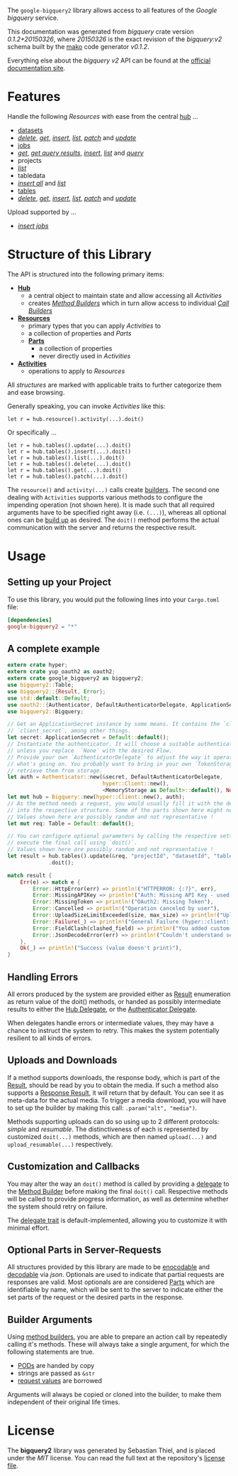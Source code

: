 <!---
DO NOT EDIT !
This file was generated automatically from 'src/mako/api/README.md.mako'
DO NOT EDIT !
-->
The `google-bigquery2` library allows access to all features of the *Google bigquery* service.

This documentation was generated from *bigquery* crate version *0.1.2+20150326*, where *20150326* is the exact revision of the *bigquery:v2* schema built by the [mako](http://www.makotemplates.org/) code generator *v0.1.2*.

Everything else about the *bigquery* *v2* API can be found at the
[official documentation site](https://developers.google.com/bigquery/docs/overview).
# Features

Handle the following *Resources* with ease from the central [hub](http://byron.github.io/google-apis-rs/google-bigquery2/struct.Bigquery.html) ... 

* [datasets](http://byron.github.io/google-apis-rs/google-bigquery2/struct.Dataset.html)
 * [*delete*](http://byron.github.io/google-apis-rs/google-bigquery2/struct.DatasetDeleteCall.html), [*get*](http://byron.github.io/google-apis-rs/google-bigquery2/struct.DatasetGetCall.html), [*insert*](http://byron.github.io/google-apis-rs/google-bigquery2/struct.DatasetInsertCall.html), [*list*](http://byron.github.io/google-apis-rs/google-bigquery2/struct.DatasetListCall.html), [*patch*](http://byron.github.io/google-apis-rs/google-bigquery2/struct.DatasetPatchCall.html) and [*update*](http://byron.github.io/google-apis-rs/google-bigquery2/struct.DatasetUpdateCall.html)
* [jobs](http://byron.github.io/google-apis-rs/google-bigquery2/struct.Job.html)
 * [*get*](http://byron.github.io/google-apis-rs/google-bigquery2/struct.JobGetCall.html), [*get query results*](http://byron.github.io/google-apis-rs/google-bigquery2/struct.JobGetQueryResultCall.html), [*insert*](http://byron.github.io/google-apis-rs/google-bigquery2/struct.JobInsertCall.html), [*list*](http://byron.github.io/google-apis-rs/google-bigquery2/struct.JobListCall.html) and [*query*](http://byron.github.io/google-apis-rs/google-bigquery2/struct.JobQueryCall.html)
* projects
 * [*list*](http://byron.github.io/google-apis-rs/google-bigquery2/struct.ProjectListCall.html)
* tabledata
 * [*insert all*](http://byron.github.io/google-apis-rs/google-bigquery2/struct.TabledataInsertAllCall.html) and [*list*](http://byron.github.io/google-apis-rs/google-bigquery2/struct.TabledataListCall.html)
* [tables](http://byron.github.io/google-apis-rs/google-bigquery2/struct.Table.html)
 * [*delete*](http://byron.github.io/google-apis-rs/google-bigquery2/struct.TableDeleteCall.html), [*get*](http://byron.github.io/google-apis-rs/google-bigquery2/struct.TableGetCall.html), [*insert*](http://byron.github.io/google-apis-rs/google-bigquery2/struct.TableInsertCall.html), [*list*](http://byron.github.io/google-apis-rs/google-bigquery2/struct.TableListCall.html), [*patch*](http://byron.github.io/google-apis-rs/google-bigquery2/struct.TablePatchCall.html) and [*update*](http://byron.github.io/google-apis-rs/google-bigquery2/struct.TableUpdateCall.html)


Upload supported by ...

* [*insert jobs*](http://byron.github.io/google-apis-rs/google-bigquery2/struct.JobInsertCall.html)



# Structure of this Library

The API is structured into the following primary items:

* **[Hub](http://byron.github.io/google-apis-rs/google-bigquery2/struct.Bigquery.html)**
    * a central object to maintain state and allow accessing all *Activities*
    * creates [*Method Builders*](http://byron.github.io/google-apis-rs/google-bigquery2/trait.MethodsBuilder.html) which in turn
      allow access to individual [*Call Builders*](http://byron.github.io/google-apis-rs/google-bigquery2/trait.CallBuilder.html)
* **[Resources](http://byron.github.io/google-apis-rs/google-bigquery2/trait.Resource.html)**
    * primary types that you can apply *Activities* to
    * a collection of properties and *Parts*
    * **[Parts](http://byron.github.io/google-apis-rs/google-bigquery2/trait.Part.html)**
        * a collection of properties
        * never directly used in *Activities*
* **[Activities](http://byron.github.io/google-apis-rs/google-bigquery2/trait.CallBuilder.html)**
    * operations to apply to *Resources*

All *structures* are marked with applicable traits to further categorize them and ease browsing.

Generally speaking, you can invoke *Activities* like this:

```Rust,ignore
let r = hub.resource().activity(...).doit()
```

Or specifically ...

```ignore
let r = hub.tables().update(...).doit()
let r = hub.tables().insert(...).doit()
let r = hub.tables().list(...).doit()
let r = hub.tables().delete(...).doit()
let r = hub.tables().get(...).doit()
let r = hub.tables().patch(...).doit()
```

The `resource()` and `activity(...)` calls create [builders][builder-pattern]. The second one dealing with `Activities` 
supports various methods to configure the impending operation (not shown here). It is made such that all required arguments have to be 
specified right away (i.e. `(...)`), whereas all optional ones can be [build up][builder-pattern] as desired.
The `doit()` method performs the actual communication with the server and returns the respective result.

# Usage

## Setting up your Project

To use this library, you would put the following lines into your `Cargo.toml` file:

```toml
[dependencies]
google-bigquery2 = "*"
```

## A complete example

```Rust
extern crate hyper;
extern crate yup_oauth2 as oauth2;
extern crate google_bigquery2 as bigquery2;
use bigquery2::Table;
use bigquery2::{Result, Error};
use std::default::Default;
use oauth2::{Authenticator, DefaultAuthenticatorDelegate, ApplicationSecret, MemoryStorage};
use bigquery2::Bigquery;

// Get an ApplicationSecret instance by some means. It contains the `client_id` and 
// `client_secret`, among other things.
let secret: ApplicationSecret = Default::default();
// Instantiate the authenticator. It will choose a suitable authentication flow for you, 
// unless you replace  `None` with the desired Flow.
// Provide your own `AuthenticatorDelegate` to adjust the way it operates and get feedback about 
// what's going on. You probably want to bring in your own `TokenStorage` to persist tokens and
// retrieve them from storage.
let auth = Authenticator::new(&secret, DefaultAuthenticatorDelegate,
                              hyper::Client::new(),
                              <MemoryStorage as Default>::default(), None);
let mut hub = Bigquery::new(hyper::Client::new(), auth);
// As the method needs a request, you would usually fill it with the desired information
// into the respective structure. Some of the parts shown here might not be applicable !
// Values shown here are possibly random and not representative !
let mut req: Table = Default::default();

// You can configure optional parameters by calling the respective setters at will, and
// execute the final call using `doit()`.
// Values shown here are possibly random and not representative !
let result = hub.tables().update(&req, "projectId", "datasetId", "tableId")
             .doit();

match result {
    Err(e) => match e {
        Error::HttpError(err) => println!("HTTPERROR: {:?}", err),
        Error::MissingAPIKey => println!("Auth: Missing API Key - used if there are no scopes"),
        Error::MissingToken => println!("OAuth2: Missing Token"),
        Error::Cancelled => println!("Operation canceled by user"),
        Error::UploadSizeLimitExceeded(size, max_size) => println!("Upload size too big: {} of {}", size, max_size),
        Error::Failure(_) => println!("General Failure (hyper::client::Response doesn't print)"),
        Error::FieldClash(clashed_field) => println!("You added custom parameter which is part of builder: {:?}", clashed_field),
        Error::JsonDecodeError(err) => println!("Couldn't understand server reply - maybe API needs update: {:?}", err),
    },
    Ok(_) => println!("Success (value doesn't print)"),
}

```
## Handling Errors

All errors produced by the system are provided either as [Result](http://byron.github.io/google-apis-rs/google-bigquery2/enum.Result.html) enumeration as return value of 
the doit() methods, or handed as possibly intermediate results to either the 
[Hub Delegate](http://byron.github.io/google-apis-rs/google-bigquery2/trait.Delegate.html), or the [Authenticator Delegate](http://byron.github.io/google-apis-rs/google-bigquery2/../yup-oauth2/trait.AuthenticatorDelegate.html).

When delegates handle errors or intermediate values, they may have a chance to instruct the system to retry. This 
makes the system potentially resilient to all kinds of errors.

## Uploads and Downloads
If a method supports downloads, the response body, which is part of the [Result](http://byron.github.io/google-apis-rs/google-bigquery2/enum.Result.html), should be
read by you to obtain the media.
If such a method also supports a [Response Result](http://byron.github.io/google-apis-rs/google-bigquery2/trait.ResponseResult.html), it will return that by default.
You can see it as meta-data for the actual media. To trigger a media download, you will have to set up the builder by making
this call: `.param("alt", "media")`.

Methods supporting uploads can do so using up to 2 different protocols: 
*simple* and *resumable*. The distinctiveness of each is represented by customized 
`doit(...)` methods, which are then named `upload(...)` and `upload_resumable(...)` respectively.

## Customization and Callbacks

You may alter the way an `doit()` method is called by providing a [delegate](http://byron.github.io/google-apis-rs/google-bigquery2/trait.Delegate.html) to the 
[Method Builder](http://byron.github.io/google-apis-rs/google-bigquery2/trait.CallBuilder.html) before making the final `doit()` call. 
Respective methods will be called to provide progress information, as well as determine whether the system should 
retry on failure.

The [delegate trait](http://byron.github.io/google-apis-rs/google-bigquery2/trait.Delegate.html) is default-implemented, allowing you to customize it with minimal effort.

## Optional Parts in Server-Requests

All structures provided by this library are made to be [enocodable](http://byron.github.io/google-apis-rs/google-bigquery2/trait.RequestValue.html) and 
[decodable](http://byron.github.io/google-apis-rs/google-bigquery2/trait.ResponseResult.html) via *json*. Optionals are used to indicate that partial requests are responses 
are valid.
Most optionals are are considered [Parts](http://byron.github.io/google-apis-rs/google-bigquery2/trait.Part.html) which are identifiable by name, which will be sent to 
the server to indicate either the set parts of the request or the desired parts in the response.

## Builder Arguments

Using [method builders](http://byron.github.io/google-apis-rs/google-bigquery2/trait.CallBuilder.html), you are able to prepare an action call by repeatedly calling it's methods.
These will always take a single argument, for which the following statements are true.

* [PODs][wiki-pod] are handed by copy
* strings are passed as `&str`
* [request values](http://byron.github.io/google-apis-rs/google-bigquery2/trait.RequestValue.html) are borrowed

Arguments will always be copied or cloned into the builder, to make them independent of their original life times.

[wiki-pod]: http://en.wikipedia.org/wiki/Plain_old_data_structure
[builder-pattern]: http://en.wikipedia.org/wiki/Builder_pattern
[google-go-api]: https://github.com/google/google-api-go-client

# License
The **bigquery2** library was generated by Sebastian Thiel, and is placed 
under the *MIT* license.
You can read the full text at the repository's [license file][repo-license].

[repo-license]: https://github.com/Byron/google-apis-rs/LICENSE.md
